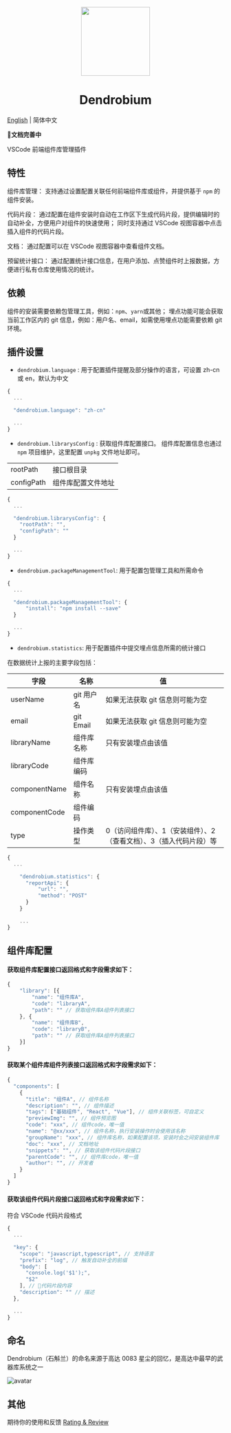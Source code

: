 <p align="center">
    <img width="160" src="https://user-images.githubusercontent.com/12044749/118221230-cad27a00-b4af-11eb-9d74-9120041180a6.png">
</p>

<h1 align="center">Dendrobium</h1>

[English](./README.en.md) | 简体中文

**文档完善中**

VSCode 前端组件库管理插件

## 特性

组件库管理：
支持通过设置配置关联任何前端组件库或组件，并提供基于 `npm` 的组件安装。

代码片段：
通过配置在组件安装时自动在工作区下生成代码片段，提供编辑时的自动补全，方便用户对组件的快速使用；
同时支持通过 VSCode 视图容器中点击插入组件的代码片段。

文档：
通过配置可以在 VSCode 视图容器中查看组件文档。

预留统计接口：
通过配置统计接口信息，在用户添加、点赞组件时上报数据，方便进行私有仓库使用情况的统计。

## 依赖

组件的安装需要依赖包管理工具，例如：`npm`、`yarn`或其他；
埋点功能可能会获取当前工作区内的 git 信息，例如：用户名、email，如需使用埋点功能需要依赖 git 环境。

## 插件设置

- `dendrobium.language` : 用于配置插件提醒及部分操作的语言，可设置 zh-cn 或 en，默认为中文

```javascript
{
  ...

  "dendrobium.language": "zh-cn"

  ...
}
```

- `dendrobium.librarysConfig` : 获取组件库配置接口。
组件库配置信息也通过 `npm` 项目维护，这里配置 `unpkg` 文件地址即可。

| | |
| --| -- |
| rootPath | 接口根目录 |
| configPath | 组件库配置文件地址 | 


```javascript
{
  ...

  "dendrobium.librarysConfig": {
    "rootPath": "",
    "configPath": ""
  }

  ...
}
```

- `dendrobium.packageManagementTool`: 用于配置包管理工具和所需命令

```javascript
{
  ...

  "dendrobium.packageManagementTool": {
      "install": "npm install --save"
  }

  ...
}
```

- `dendrobium.statistics`: 用于配置插件中提交埋点信息所需的统计接口


在数据统计上报的主要字段包括：

| 字段 | 名称 | 值 |
| -- | -- | -- |
| userName | git 用户名 | 如果无法获取 git 信息则可能为空 |
| email | git Email | 如果无法获取 git 信息则可能为空 |
| libraryName | 组件库名称 | 只有安装埋点由该值 |
| libraryCode | 组件库编码 | |
| componentName | 组件名称 | 只有安装埋点由该值 |
| componentCode | 组件编码 | |
| type | 操作类型 | 0（访问组件库）、1（安装组件）、2（查看文档）、3（插入代码片段）等 |


```javascript
{
  ...

    "dendrobium.statistics": {
      "reportApi": {
          "url": "",
          "method": "POST"
      }
    }

    ...
}
```

## 组件库配置

#### 获取组件库配置接口返回格式和字段需求如下：

```javascript
{
    "library": [{
        "name": "组件库A",
        "code": "libraryA",
        "path": "" // 获取组件库A组件列表接口
    }, {
        "name": "组件库B",
        "code": "libraryB",
        "path": "" // 获取组件库A组件列表接口
    }]
}
```
#### 获取某个组件库组件列表接口返回格式和字段需求如下：

```javascript
{
  "components": [
    {
      "title": "组件A", // 组件名称
      "description": "", // 组件描述
      "tags": ["基础组件", "React", "Vue"], // 组件关联标签，可自定义
      "previewImg": "", // 组件预览图
      "code": "xxx", // 组件code，唯一值
      "name": "@xx/xxx", // 组件名称，执行安装操作时会使用该名称
      "groupName": "xxx", // 组件库名称，如果配置该项，安装时会之间安装组件库
      "doc": "xxx", // 文档地址
      "snippets": "", // 获取该组件代码片段接口
      "parentCode": "", // 组件库code，唯一值
      "author": "", // 开发者
    }
  ]
}

```

#### 获取该组件代码片段接口返回格式和字段需求如下：

符合 VSCode 代码片段格式

```javascript
{
  ...

  "key": {
    "scope": "javascript,typescript", // 支持语言
    "prefix": "log", // 触发自动补全的前缀
    "body": [
      "console.log('$1');",
      "$2"
    ], // 代码片段内容
    "description": "" // 描述
  },

  ...
}
```


## 命名

Dendrobium（石斛兰）的命名来源于高达 0083 星尘的回忆，是高达中最早的武器库系统之一

![avatar](https://user-images.githubusercontent.com/12044749/118221259-d7ef6900-b4af-11eb-8393-8020d6cde9cd.jpg)

## 其他

期待你的使用和反馈 [Rating & Review](https://marketplace.visualstudio.com/items?itemName=panmenglin.dendrobium&ssr=false#review-details)
